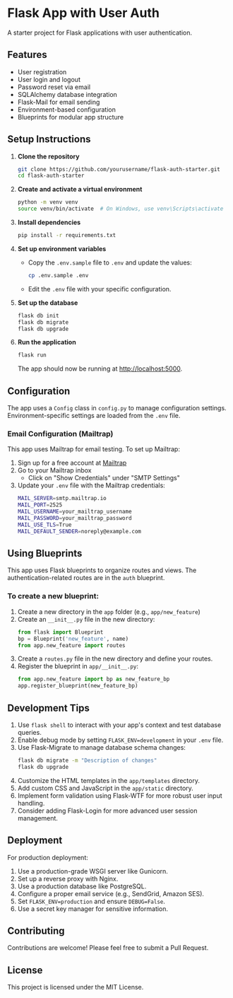 
# Flask App with User Auth

A starter project for Flask applications with user authentication.

## Features

- User registration
- User login and logout
- Password reset via email
- SQLAlchemy database integration
- Flask-Mail for email sending
- Environment-based configuration
- Blueprints for modular app structure

## Setup Instructions

1. **Clone the repository**
   ```bash
   git clone https://github.com/yourusername/flask-auth-starter.git
   cd flask-auth-starter
   ```

2. **Create and activate a virtual environment**
   ```bash
   python -m venv venv
   source venv/bin/activate  # On Windows, use venv\Scripts\activate
   ```

3. **Install dependencies**
   ```bash
   pip install -r requirements.txt
   ```

4. **Set up environment variables**
   - Copy the `.env.sample` file to `.env` and update the values:
     ```bash
     cp .env.sample .env
     ```
   - Edit the `.env` file with your specific configuration.

5. **Set up the database**
   ```bash
   flask db init
   flask db migrate
   flask db upgrade
   ```

6. **Run the application**
   ```bash
   flask run
   ```
   The app should now be running at [http://localhost:5000](http://localhost:5000).

## Configuration

The app uses a `Config` class in `config.py` to manage configuration settings. Environment-specific settings are loaded from the `.env` file.

### Email Configuration (Mailtrap)

This app uses Mailtrap for email testing. To set up Mailtrap:

1. Sign up for a free account at [Mailtrap](https://mailtrap.io/)
2. Go to your Mailtrap inbox
   - Click on "Show Credentials" under "SMTP Settings"
3. Update your `.env` file with the Mailtrap credentials:
   ```bash
   MAIL_SERVER=smtp.mailtrap.io
   MAIL_PORT=2525
   MAIL_USERNAME=your_mailtrap_username
   MAIL_PASSWORD=your_mailtrap_password
   MAIL_USE_TLS=True
   MAIL_DEFAULT_SENDER=noreply@example.com
   ```

## Using Blueprints

This app uses Flask blueprints to organize routes and views. The authentication-related routes are in the `auth` blueprint.

### To create a new blueprint:

1. Create a new directory in the `app` folder (e.g., `app/new_feature`)
2. Create an `__init__.py` file in the new directory:
   ```python
   from flask import Blueprint
   bp = Blueprint('new_feature', name)
   from app.new_feature import routes
   ```
3. Create a `routes.py` file in the new directory and define your routes.
4. Register the blueprint in `app/__init__.py`:
   ```python
   from app.new_feature import bp as new_feature_bp
   app.register_blueprint(new_feature_bp)
   ```

## Development Tips

1. Use `flask shell` to interact with your app's context and test database queries.
2. Enable debug mode by setting `FLASK_ENV=development` in your `.env` file.
3. Use Flask-Migrate to manage database schema changes:
   ```bash
   flask db migrate -m "Description of changes"
   flask db upgrade
   ```
4. Customize the HTML templates in the `app/templates` directory.
5. Add custom CSS and JavaScript in the `app/static` directory.
6. Implement form validation using Flask-WTF for more robust user input handling.
7. Consider adding Flask-Login for more advanced user session management.

## Deployment

For production deployment:

1. Use a production-grade WSGI server like Gunicorn.
2. Set up a reverse proxy with Nginx.
3. Use a production database like PostgreSQL.
4. Configure a proper email service (e.g., SendGrid, Amazon SES).
5. Set `FLASK_ENV=production` and ensure `DEBUG=False`.
6. Use a secret key manager for sensitive information.

## Contributing

Contributions are welcome! Please feel free to submit a Pull Request.

## License

This project is licensed under the MIT License.
